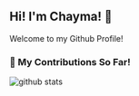   ## Hi! I'm Chayma! 👋

 Welcome to my Github Profile!

### 🌱 My Contributions So Far!
![github stats](https://github-readme-stats.vercel.app/api?username=chaymabghozzi&show_icons=true)
<!--
**chaymabghozzi/chaymabghozzi** is a ✨ _special_ ✨ repository because its `README.md` (this file) appears on your GitHub profile.

Here are some ideas to get you started:

- 🔭 I’m currently working on ...
- 🌱 I’m currently learning ...
- 👯 I’m looking to collaborate on ...
- 🤔 I’m looking for help with ...
- 💬 Ask me about ...
- 📫 How to reach me: ...
- 😄 Pronouns: ...
- ⚡ Fun fact: ...
-->
